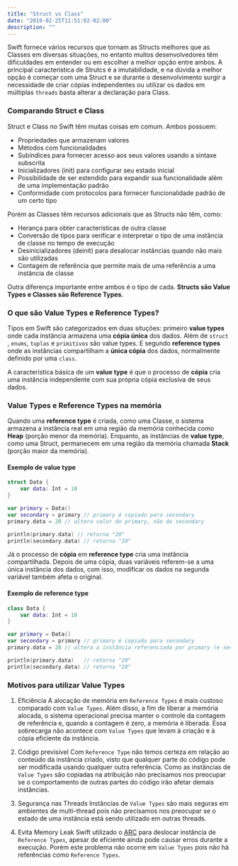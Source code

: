 ```yaml
---
title: "Struct vs Class"
date: "2019-02-25T11:51:02-02:00"
description: ""
---
```


Swift fornece vários recursos que tornam as Structs melhores que as Classes em diversas situações, no entanto muitos desenvolvedores têm dificuldades em entender ou em escolher a melhor opção entre ambos. A principal característica de Strutcs é a imutabilidade, e na dúvida a melhor opção é começar com uma Struct e se durante o desenvolvimento surgir a necessidade de criar cópias independentes ou utilizar os dados em múltiplas `threads` basta alterar a declaração para Class.

### Comparando Struct e Class

Struct e Class no Swift têm muitas coisas em comum. Ambos possuem:

- Propriedades que armazenam valores
- Métodos com funcionalidades
- Subíndices para fornecer acesso aos seus valores usando a sintaxe subscrita
- Inicializadores (init) para configurar seu estado inicial
- Possibilidade de ser estendido para expandir sua funcionalidade além de uma implementação padrão
- Conformidade com protocolos para fornecer funcionalidade padrão de um certo tipo

Porém as Classes têm recursos adicionais que as Structs não têm, como:

- Herança para obter características de outra classe
- Conversão de tipos para verificar e interpretar o tipo de uma instância de classe no tempo de execução
- Desinicializadores (deinit) para desalocar instâncias quando não mais são utilizadas
- Contagem de referência que permite mais de uma referência a uma instância de classe

Outra diferença importante entre ambos é o tipo de cada. **Structs são Value Types e Classes são Reference Types**.

### O que são Value Types e Reference Types?

Tipos em Swift são categorizados em duas situções: primeiro **value types** onde cada instância armazena uma **cópia única** dos dados. Além de `struct` , `enums`, `tuplas` e `primitivos` são value types. E segundo **reference types** onde as instâncias compartilham a **única cópia** dos dados, normalmente definido por uma `class`.

A característica básica de um **value type** é que o processo de **cópia** cria uma instância independente com sua própria cópia exclusiva de seus dados.

### Value Types e Reference Types na memória

Quando uma **reference type** é criada, como uma Classe, o sistema armazena a instância real em uma região da memória conhecida como **Heap** (porção menor da memória). Enquanto, as instâncias de **value type**, como uma Struct, permanecem em uma região da memória chamada **Stack** (porção maior da memória).

#### Exemplo de value type

```swift
struct Data { 
    var data: Int = 10
}

var primary = Data()
var secondary = primary // primary é copiado para secondary
primary.data = 20 // altera valor do primary, não do secondary

println(primary.data) // retorna "20"
println(secondary.data) // retorna "10"
```

Já o processo de **cópia** em **reference type** cria uma instância compartilhada. Depois de uma cópia, duas variáveis referem-se a uma única instância dos dados, com isso, modificar os dados na segunda variável também afeta o original.

#### Exemplo de reference type

```swift
class Data {
    var data: Int = 10
}

var primary = Data()
var secondary = primary // primary é copiado para secondary
primary.data = 20 // altera a instância referenciada por primary (e secondary)

println(primary.data)	// retorna "20"
println(secondary.data)	// retorna "20"
```

### Motivos para utilizar Value Types

1. Eficiência
A alocação de memória em `Reference Types` é mais custoso comparado com `Value Types`. Além disso, a fim de liberar a memória alocada, o sistema operacional precisa manter o controle da contagem de referência e, quando a contagem é zero, a memória é liberada. Essa sobrecarga não acontece com `Value Types` que levam à criação e à cópia eficiente da instância.

2. Código previsível
Com `Reference Type` não temos certeza em relação ao conteúdo da instância criado, visto que qualquer parte do código pode ser modificada usando qualquer outra referência. Como as instâncias de `Value Types` são copiadas na atribuição não precisamos nos preocupar se o comportamento de outras partes do código irão afetar demais instâncias.

3. Segurança nas Threads
Instâncias de `Value Types` são mais seguras em ambientes de multi-thread pois não precisamos nos preocupar se o estado de uma instância está sendo utilizado em outras threads.

4. Evita Memory Leak
Swift utilizado o [ARC](https://docs.swift.org/swift-book/LanguageGuide/AutomaticReferenceCounting.html) para deslocar instância de `Reference Types`, apesar de eficiente ainda pode causar erros durante a execução. Porém este problema não ocorre em `Value Types` pois não há referências como `Reference Types`.